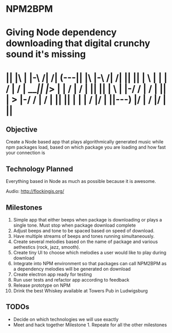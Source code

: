 # NPM2BPM
Giving Node dependency downloading that digital crunchy sound it's missing
=========================================================
||  |\   | |-\    /|   /|  (---||  |\  |-\    /|   /|  ||
||  | \  | |  |  / |  / |   ___||  |_> |  |  / |  / |  ||
||  |  \ | |-/  /  | /  |  ||      | > |-/  /  | /  |  ||
||  |   \| |   /   |/   |  ||---)  |/  |   /   |/   |  ||
=========================================================

## Objective

Create a Node based app that plays algorithmically generated music while npm packages load, based on which package you are loading and how fast your connection is

## Technology Planned

Everything based in Node as much as possible because it is awesome.

Audio: http://flockingjs.org/


## Milestones

1) Simple app that either beeps when package is downloading or plays a single tone.  Must stop when package download complete
2) Adjust beeps and tone to be spaced based on speed of download.  
3) Have multiple streams of beeps and tones running simultaneously.  
4) Create several melodies based on the name of package and various aethestics (rock, jazz, smooth). 
5) Create tiny UI to choose which melodies a user would like to play during download
6) Integrate into NPM environment so that packages can call NPM2BPM as a dependency melodies will be generated on download 
7) Create electron app ready for testing
8) Run user tests and refactor app according to feedback
9) Release prototype on NPM 
10) Drink the best Whiskey available at Towers Pub in Ludwigsburg

## TODOs

- Decide on which technologies we will use exactly
- Meet and hack together Milestone 1.  Repeate for all the other milestones
